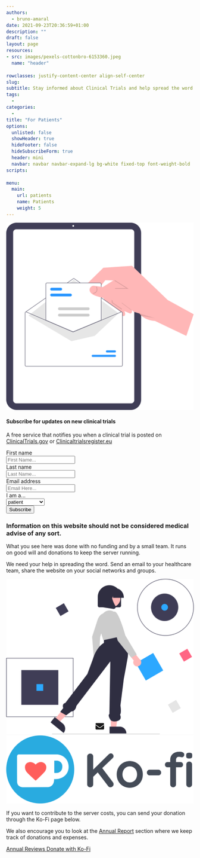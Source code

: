 ```yaml
---
authors:
  - bruno-amaral
date: 2021-09-23T20:36:59+01:00
description: ""
draft: false
layout: page
resources: 
- src: images/pexels-cottonbro-6153360.jpeg
  name: "header"

rowclasses: justify-content-center align-self-center
slug:
subtitle: Stay informed about Clinical Trials and help spread the word
tags: 
  - 
categories: 
  - 
title: "For Patients"
options:
  unlisted: false
  showHeader: true
  hideFooter: false
  hideSubscribeForm: true
  header: mini
  navbar: navbar navbar-expand-lg bg-white fixed-top font-weight-bold
scripts:

menu:
  main:
    url: patients
    name: Patients
    weight: 5
---
```



<div class="col-md-5 col-12 justify-content-center align-self-center align-right ">
  <img src="images/undraw_mail_re_duel.svg" class="w-50 float-right d-none d-sm-block">
</div>
<div class="col-md-5 col-12 justify-content-center align-self-center ">
  <div class="col-md-12 ml-auto mr-auto">
  <div class="card card-contact card-raised">
  <form role="form" id="contact-form1" method="post" action="https://api.gregory-ms.com/subscriptions/new/">
  <div class="card-header text-center">
  <h4 class="card-title font-weight-bold">Subscribe for updates on new clinical trials</h4>
  <p class="p-3">A free service that notifies you when a clinical trial is posted on <a href="https://clinicaltrials.gov/ct2/results/rss.xml?rcv_d=14&lup_d=&sel_rss=new14&cond=Multiple+Sclerosis&count=10000" class="text-info font-weight-bold">ClinicalTrials.gov</a> or <a href="https://www.clinicaltrialsregister.eu/ctr-search/rest/feed/bydates?query=multiple+AND+sclerosis" class="text-info font-weight-bold">Clinicaltrialsregister.eu</a></p>
  </div>
  <div class="card-body">
  <div class="row">
  <div class="col-md-6 pr-2">
  <label>First name</label>
  <div class="input-group">
  <div class="input-group-prepend">
  <span class="input-group-text pr-2"><i class="now-ui-icons users_circle-08"></i></span>
  </div>
  <input type="text" name="first_name" class="form-control" placeholder="First Name..." aria-label="First Name..." autocomplete="given-name">
  </div>
  </div>
  <div class="col-md-6 pl-2">
  <div class="form-group">
  <label>Last name</label>
  <div class="input-group">
  <div class="input-group-prepend">
  <span class="input-group-text pr-2"><i class="now-ui-icons text_caps-small"></i></span>
  </div>
  <input type="text" name="last_name" class="form-control" placeholder="Last Name..." aria-label="Last Name..." autocomplete="family-name">
  </div>
  </div>
  </div>
  </div>
  <div class="form-group">
  <label>Email address</label>
  <div class="input-group">
  <div class="input-group-prepend">
  <span class="input-group-text pr-2"><i class="now-ui-icons ui-1_email-85"></i></span>
  </div>
  <input type="email" name="email" id="email" class="form-control" placeholder="Email Here..." autocomplete="email">
  </div>
  </div>
  <div class="form-group">
  <label>I am a...</label>
  <div class="input-group">
  <select id="profile" name="profile" class="form-control">
  <option value="patient">patient</option>
  <option value="doctor">doctor</option>
  <option value="clinical centre">clinical centre</option>
  </select>
  </div>
  </div>
  <div class="row">
  <div class="col-md-12 ml-auto mr-auto text-center">
  <input value="1" name="list" id="list" type="hidden">
  <button type="submit" class="btn btn-success font-weight-bold btn-lg btn-round mr-auto ml-auto">Subscribe</button>
  </div>
  </div>
  </div>
  </form>
  </div>
  </div>
</div>

<div class="w-100 mt-5 mb-5"></div>



<div class="offset-md-2 col-md-5 col-12 justify-content-center align-self-center">
  <h3 class="title text-primary">Information on this website should not be considered medical advise of any sort.</h3>
  <p>What you see here was done with no funding and by a small team. It runs on good will and donations to keep the server running.</p>
  <p>We need your help in spreading the word. Send an email to your healthcare team, share the website on your social networks and groups.</p>

  <div class="button-container">
  <a href="https://twitter.com/intent/tweet/?text=This is a free tool to help research on %23MultipleSclerosis. Help spread the word to doctors and researchers. %23health %23MS %23Neurology %23Neurotwitter https://gregory-ms.com" class="btn btn-icon btn-lg btn-twitter btn-round umami--click--patients-page-share-twitter">
  <i class="fab fa-twitter-square"></i>
  </a>
  <a href="https://facebook.com/sharer/sharer.php?u=http%3a%2f%2fgregory-ms.com%2f" class="btn btn-icon btn-lg btn-facebook btn-round umami--click--patients-page-share-facebook">
  <i class="fab fa-facebook-square"></i>
  </a>
  <a href="https://www.linkedin.com/shareArticle?mini=true&amp;url=http%3a%2f%2fgregory-ms.com%2f&amp;title=Gregory MS&amp;summary=A%20tool%20to%20help%20research%20on%20multiple%20sclerosis&amp;source=http%3a%2f%2fgregory-ms.com%2f" class="btn btn-lg btn-icon btn-linkedin btn-round umami--click--patients-page-share-linkedin">
  <i class="fab fa-linkedin"></i>
  </a>
  <a href="mailto:?subject=For%20Patients&amp;body=http%3a%2f%2fgregory-ms.com%2f" class="btn btn-icon btn-lg btn-email btn-round umami--click--patients-page-share-email">
  <svg style="width: 23px; position: absolute; top: 50%; left: 50%; transform: translate(-12px, -12px); line-height: 1.5626rem;" aria-hidden="true" focusable="false" data-prefix="fas" data-icon="envelope" class="svg-inline--fa fa-envelope fa-w-16" role="img" xmlns="http://www.w3.org/2000/svg" viewBox="0 0 512 512"><path fill="currentColor" d="M502.3 190.8c3.9-3.1 9.7-.2 9.7 4.7V400c0 26.5-21.5 48-48 48H48c-26.5 0-48-21.5-48-48V195.6c0-5 5.7-7.8 9.7-4.7 22.4 17.4 52.1 39.5 154.1 113.6 21.1 15.4 56.7 47.8 92.2 47.6 35.7.3 72-32.8 92.3-47.6 102-74.1 131.6-96.3 154-113.7zM256 320c23.2.4 56.6-29.2 73.4-41.4 132.7-96.3 142.8-104.7 173.4-128.7 5.8-4.5 9.2-11.5 9.2-18.9v-19c0-26.5-21.5-48-48-48H48C21.5 64 0 85.5 0 112v19c0 7.4 3.4 14.3 9.2 18.9 30.6 23.9 40.7 32.4 173.4 128.7 16.8 12.2 50.2 41.8 73.4 41.4z"></path></svg>
  </a>
  <a href="whatsapp://send?text=For%20Patients%20http%3a%2f%2fgregory-ms.com%2f" class="btn btn-lg btn-icon btn-whatsapp btn-round umami--click--patients-page-share-twitter">
  <i class="fab fa-whatsapp"></i>
  </a>
  <a href="https://telegram.me/share/url?text=For%20Patients&amp;url=http%3a%2f%2fgregory-ms.com%2f" class="btn btn-lg btn-icon btn-telegram btn-round umami--click--patients-page-share-telegram">
  <i class="fab fa-telegram"></i>
  </a>
  </div>
</div>



<div class="col-md-4 col-12 justify-content-center align-self-center align-left  ">
  <img src="images/undraw_Logic_re_nyb4.svg" class="float-right w-100 align-middle d-none d-md-block" alt="medical doctors" loading="lazy" />
</div>

<div class="w-100 mt-5 mb-5"></div>
</div>
<div class="row bg-grey pt-5 pb-5 mb-0 ">
<div class="col-md-6 col-12 justify-content-center align-self-center mt-5">
  <a href="https://ko-fi.com/gregoryms"><img src="images/Ko-fi_Logo_RGB.svg" class="d-none d-sm-block col-md-7 umami--click--patients-page-donate-logo-link float-right"/></a>
</div>

<div class="col-md-5 col-12 justify-content-center align-self-center align-left">
  <p>If you want to contribute to the server costs, you can send your donation through the Ko-Fi page below.</p>
  <p>We also encourage you to look at the <a href="/annual-review/">Annual Report</a> section where we keep track of donations and expenses.</p>
  <p>
  <a href="/annual-review/" class="btn btn-success btn-round btn-lg font-weight-bold umami--click--patients-page-annual-reviews">Annual Reviews <i class="fas fa-arrow-circle-right"></i></a>
  <a href="https://ko-fi.com/gregoryms" class="btn btn-info btn-round btn-lg font-weight-bold umami--click--patients-page-donate-text-link">Donate with Ko-Fi <i class="fas fa-mug-hot ko-fi"></i></a>
  </p>
</div>

</div>






</div>
<style>
h1,h2{text-shadow: 0 0 5px #00000091;}
div.section{padding-bottom:0;}
</style>